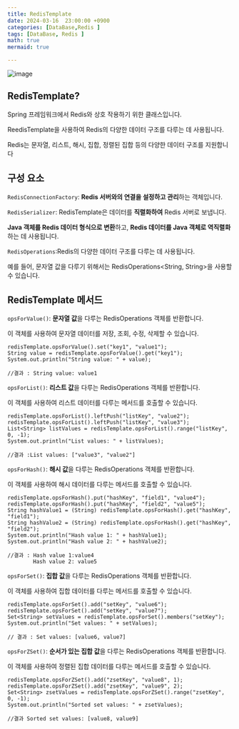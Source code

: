 ```yaml
---
title: RedisTemplate
date: 2024-03-16  23:00:00 +0900
categories: [DataBase,Redis ]
tags: [DataBase, Redis ]
math: true
mermaid: true

---
```


![image](https://github.com/ararp1006/Algorithm/assets/130068083/ba52b341-2c70-4bf8-85bd-b9e5c186b1ff)

## **RedisTemplate?**

Spring 프레임워크에서 Redis와 상호 작용하기 위한 클래스입니다.

ReedisTemplate을 사용하여 Redis의 다양한 데이터 구조를 다루는 데 사용됩니다.

Redis는 문자열, 리스트, 해시, 집합, 정렬된 집합 등의 다양한 데이터 구조를 지원합니다


##  **구성 요소**


``RedisConnectionFactory``: **Redis 서버와의 연결을 설정하고 관리**하는 객체입니다. 

```RedisSerializer```: RedisTemplate은 데이터를 **직렬화하여** Redis 서버로 보냅니다. 

 **Java 객체를 Redis 데이터 형식으로 변환**하고, **Redis 데이터를 Java 객체로 역직렬화**하는 데 사용됩니다. 

```RedisOperations```:Redis의 다양한 데이터 구조를 다루는 데 사용됩니다. 

예를 들어, 문자열 값을 다루기 위해서는 RedisOperations<String, String>을 사용할 수 있습니다.





## **RedisTemplate 메서드**

```opsForValue()```: **문자열 값**을 다루는 RedisOperations 객체를 반환합니다.

이 객체를 사용하여 문자열 데이터를 저장, 조회, 수정, 삭제할 수 있습니다.

```
redisTemplate.opsForValue().set("key1", "value1");
String value = redisTemplate.opsForValue().get("key1");
System.out.println("String value: " + value);

//결과 : String value: value1
```

```opsForList()```: **리스트 값**을 다루는 RedisOperations 객체를 반환합니다. 

이 객체를 사용하여 리스트 데이터를 다루는 메서드를 호출할 수 있습니다.

```
redisTemplate.opsForList().leftPush("listKey", "value2");
redisTemplate.opsForList().leftPush("listKey", "value3");
List<String> listValues = redisTemplate.opsForList().range("listKey", 0, -1);
System.out.println("List values: " + listValues);

//결과 :List values: ["value3", "value2"]

```


```opsForHash()```: **해시 값**을 다루는 RedisOperations 객체를 반환합니다. 

이 객체를 사용하여 해시 데이터를 다루는 메서드를 호출할 수 있습니다.

```
redisTemplate.opsForHash().put("hashKey", "field1", "value4");
redisTemplate.opsForHash().put("hashKey", "field2", "value5");
String hashValue1 = (String) redisTemplate.opsForHash().get("hashKey", "field1");
String hashValue2 = (String) redisTemplate.opsForHash().get("hashKey", "field2");
System.out.println("Hash value 1: " + hashValue1);
System.out.println("Hash value 2: " + hashValue2);

//결과 : Hash value 1:value4
        Hash value 2: value5

```

```opsForSet()```: **집합 값**을 다루는 RedisOperations 객체를 반환합니다. 

이 객체를 사용하여 집합 데이터를 다루는 메서드를 호출할 수 있습니다.

```
redisTemplate.opsForSet().add("setKey", "value6");
redisTemplate.opsForSet().add("setKey", "value7");
Set<String> setValues = redisTemplate.opsForSet().members("setKey");
System.out.println("Set values: " + setValues);

// 결과 : Set values: [value6, value7]

```


```opsForZSet()```: **순서가 있는 집합 값**을 다루는 RedisOperations 객체를 반환합니다. 

이 객체를 사용하여 정렬된 집합 데이터를 다루는 메서드를 호출할 수 있습니다.

```
redisTemplate.opsForZSet().add("zsetKey", "value8", 1);
redisTemplate.opsForZSet().add("zsetKey", "value9", 2);
Set<String> zsetValues = redisTemplate.opsForZSet().range("zsetKey", 0, -1);
System.out.println("Sorted set values: " + zsetValues);

//결과 Sorted set values: [value8, value9]

```


